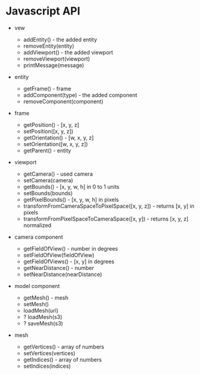 # Javascript API

* vew
  * addEntity() - the added entity
  * removeEntity(entity)
  * addViewport() - the added viewport
  * removeViewport(viewport)
  * printMessage(message)

* entity
  * getFrame() - frame
  * addComponent(type) - the added component
  * removeComponent(component)

* frame
  * getPosition() - [x, y, z]
  * setPosition([x, y, z])
  * getOrientation() - [w, x, y, z]
  * setOrientation([w, x, y, z])
  * getParent() - entity

* viewport
  * getCamera() - used camera
  * setCamera(camera)
  * getBounds() - [x, y, w, h] in 0 to 1 units
  * setBounds(bounds)
  * getPixelBounds() - [x, y, w, h] in pixels
  * transformFromCameraSpaceToPixelSpace([x, y, z]) - returns [x, y] in pixels
  * transformFromPixelSpaceToCameraSpace([x, y]) - returns [x, y, z] normalized

* camera component
  * getFieldOfView() - number in degrees
  * setFieldOfView(fieldOfView)
  * getFieldOfViews() - [x, y] in degrees
  * getNearDistance() - number
  * setNearDistance(nearDistance)

* model component
  * getMesh() - mesh
  * setMesh()
  * loadMesh(url)
  * ? loadMesh(s3)
  * ? saveMesh(s3)

* mesh
  * getVertices() - array of numbers
  * setVertices(vertices)
  * getIndices() - array of numbers
  * setIndices(indices)
